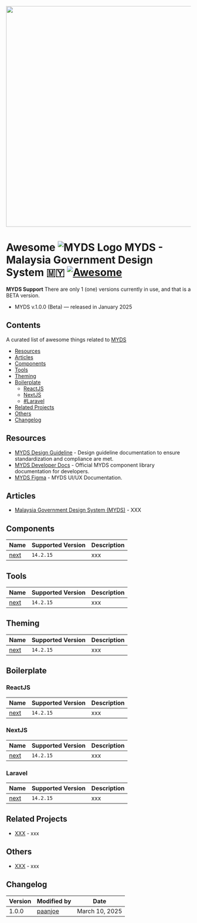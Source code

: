 <div align="center">
    <a href="https://design.digital.gov.my/en" target="_blank"><img width="600" src="https://d2391uizq0pg2.cloudfront.net/common/myds-cover-image.png"></a>
</div>

# Awesome ![MYDS Logo](https://d2391uizq0pg2.cloudfront.net/common/logo.svg) MYDS - Malaysia Government Design System 🇲🇾 [![Awesome](https://cdn.rawgit.com/sindresorhus/awesome/d7305f38d29fed78fa85652e3a63e154dd8e8829/media/badge.svg)](https://github.com/sindresorhus/awesome)

**MYDS Support** 
There are only 1 (one) versions currently in use, and that is a BETA version.

* MYDS v.1.0.0 (Beta)  — released in January 2025

## Contents
A curated list of awesome things related to [MYDS](https://design.digital.gov.my/en)

- [Resources](#resources)
- [Articles](#articles)
- [Components](#components)
- [Tools](#tools)
- [Theming](#theming)
- [Boilerplate](#boilerplate)
  - [ReactJS](#reactjs)
  - [NextJS](#nextjs)
  - [#Laravel](#laravel)
- [Related Projects](#relatedprojects)
- [Others](#others)
- [Changelog](#changelog)

## Resources

- [MYDS Design Guideline](https://design.digital.gov.my/en/docs/design) - Design guideline documentation to ensure standardization and compliance are met.
- [MYDS Developer Docs](https://design.digital.gov.my/en/docs/develop) - Official MYDS component library documentation for developers.
- [MYDS Figma](https://www.figma.com/design/svmWSPZarzWrJ116CQ8zpV/MYDS-(Beta)?node-id=7-20696&t=PK4CyzVpAAiMzeWM-1) - MYDS UI/UX Documentation.

## Articles

- [Malaysia Government Design System (MYDS)](https://www.reddit.com/r/malaysia/comments/1ezzz0p/malaysia_government_design_system_myds/) - XXX

## Components

  | Name | Supported Version | Description |
| --- | --- | --- |
| [next](https://github.com/vercel/next.js) | `14.2.15` | xxx |


## Tools

  | Name | Supported Version | Description |
| --- | --- | --- |
| [next](https://github.com/vercel/next.js) | `14.2.15` | xxx |


## Theming

  | Name | Supported Version | Description |
| --- | --- | --- |
| [next](https://github.com/vercel/next.js) | `14.2.15` | xxx |


## Boilerplate

### ReactJS

  | Name | Supported Version | Description |
| --- | --- | --- |
| [next](https://github.com/vercel/next.js) | `14.2.15` | xxx |


### NextJS
  | Name | Supported Version | Description |
| --- | --- | --- |
| [next](https://github.com/vercel/next.js) | `14.2.15` | xxx |


### Laravel
| Name | Supported Version | Description |
| --- | --- | --- |
| [next](https://github.com/vercel/next.js) | `14.2.15` | xxx |


## Related Projects
- [XXX](https://www.google.com/) - xxx

## Others
- [XXX](https://www.google.com/) - xxx

## Changelog
|Version | Modified by | Date |
|--|--|--|
| 1.0.0 | [paanjoe](https://github.com/paanjoe) | March 10, 2025 |